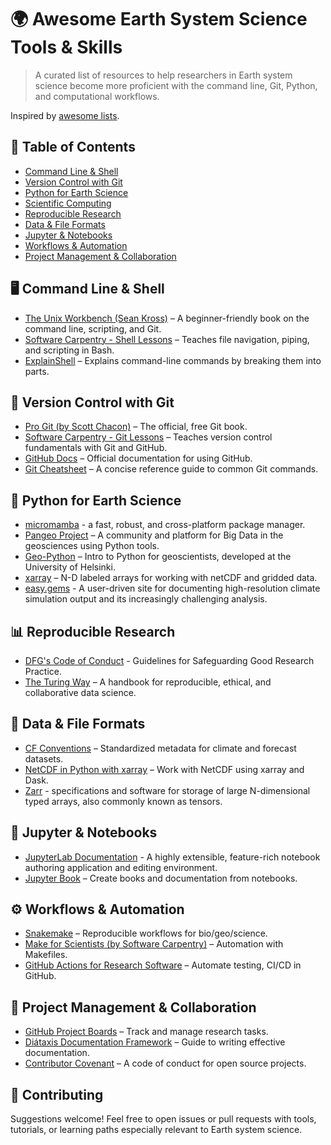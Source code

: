 # 🌍 Awesome Earth System Science Tools & Skills

> A curated list of resources to help researchers in Earth system science become more proficient with the command line, Git, Python, and computational workflows.

Inspired by [awesome lists](https://github.com/sindresorhus/awesome).

## 📁 Table of Contents

- [Command Line & Shell](#-command-line--shell)
- [Version Control with Git](#-version-control-with-git)
- [Python for Earth Science](#-python-for-earth-science)
- [Scientific Computing](#-scientific-computing)
- [Reproducible Research](#-reproducible-research)
- [Data & File Formats](#-data--file-formats)
- [Jupyter & Notebooks](#-jupyter--notebooks)
- [Workflows & Automation](#-workflows--automation)
- [Project Management & Collaboration](#-project-management--collaboration)

## 🖥️ Command Line & Shell

- [The Unix Workbench (Sean Kross)](https://seankross.com/the-unix-workbench/) – A beginner-friendly book on the command line, scripting, and Git.
- [Software Carpentry - Shell Lessons](https://swcarpentry.github.io/shell-novice/) – Teaches file navigation, piping, and scripting in Bash.
- [ExplainShell](https://explainshell.com/) – Explains command-line commands by breaking them into parts.

## 🔁 Version Control with Git

- [Pro Git (by Scott Chacon)](https://git-scm.com/book/en/v2) – The official, free Git book.
- [Software Carpentry - Git Lessons](https://swcarpentry.github.io/git-novice/) – Teaches version control fundamentals with Git and GitHub.
- [GitHub Docs](https://docs.github.com/) – Official documentation for using GitHub.
- [Git Cheatsheet](https://education.github.com/git-cheat-sheet-education.pdf) – A concise reference guide to common Git commands.

## 🐍 Python for Earth Science

- [micromamba](https://mamba.readthedocs.io/en/latest/installation/micromamba-installation.html) - a fast, robust, and cross-platform package manager.
- [Pangeo Project](https://pangeo.io/) – A community and platform for Big Data in the geosciences using Python tools.
- [Geo-Python](https://geo-python-site.readthedocs.io/en/latest/) – Intro to Python for geoscientists, developed at the University of Helsinki.
- [xarray](https://docs.xarray.dev/en/stable/) – N-D labeled arrays for working with netCDF and gridded data.
- [easy.gems](http://easy.gems.dkrz.de/) - A user-driven site for documenting high-resolution climate simulation output and its increasingly challenging analysis.

## 📊 Reproducible Research

- [DFG's Code of Conduct](https://zenodo.org/records/6472827) - Guidelines for Safeguarding Good Research Practice.
- [The Turing Way](https://the-turing-way.netlify.app/) – A handbook for reproducible, ethical, and collaborative data science.

## 📂 Data & File Formats

- [CF Conventions](http://cfconventions.org/) – Standardized metadata for climate and forecast datasets.
- [NetCDF in Python with xarray](https://tutorial.xarray.dev/) – Work with NetCDF using xarray and Dask.
- [Zarr](https://zarr.dev) - specifications and software for storage of large N-dimensional typed arrays, also commonly known as tensors.

## 📒 Jupyter & Notebooks

- [JupyterLab Documentation](https://jupyterlab.readthedocs.io/en/stable/) - A highly extensible, feature-rich notebook authoring application and editing environment.
- [Jupyter Book](https://jupyterbook.org/) – Create books and documentation from notebooks.

## ⚙️ Workflows & Automation

- [Snakemake](https://snakemake.readthedocs.io/en/stable/) – Reproducible workflows for bio/geo/science.
- [Make for Scientists (by Software Carpentry)](https://swcarpentry.github.io/make-novice/) – Automation with Makefiles.
- [GitHub Actions for Research Software](https://github.com/marketplace?type=actions) – Automate testing, CI/CD in GitHub.

## 🤝 Project Management & Collaboration

- [GitHub Project Boards](https://docs.github.com/en/issues/organizing-your-work-with-project-boards/managing-project-boards) – Track and manage research tasks.
- [Diátaxis Documentation Framework](https://diataxis.fr/) – Guide to writing effective documentation.
- [Contributor Covenant](https://www.contributor-covenant.org/) – A code of conduct for open source projects.

## 🧠 Contributing

Suggestions welcome! Feel free to open issues or pull requests with tools, tutorials, or learning paths especially relevant to Earth system science.
